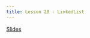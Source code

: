 ```yaml
---
title: Lesson 28 - LinkedList
---
```


[Slides](https://github.com/novillo-cs/apcsa_material/blob/main/lessons/28_linked_list.pdf)
